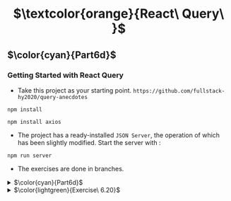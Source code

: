 <h1 align="center"> $\textcolor{orange}{React\ Query\ }$
</h1>

## $\color{cyan}{Part6d}$

### Getting Started with React Query

- Take this project as your starting point. `https://github.com/fullstack-hy2020/query-anecdotes`

```
npm install
```

```
npm install axios
```

- The project has a ready-installed `JSON Server`, the operation of which has been slightly modified. Start the server with :

```
npm run server
```

- The exercises are done in branches.

<details>
<summary>
$\color{cyan}{Part6d}$

</summary>

```
npm install react-query
```

- Modify `index.js` to pass the library functions to the entire application

- Getting data from the backend
  In this exercise we will use `json-server`.

- Create dummy data in `db.json` placed in the 'root' of the project.
- Install json-server for the project ...

```
npm install json-server --save-dev
```

- Add scripts line in `package.json`

```
"server": "json-server -p3001 --watch db.

```

- Launch json-server

```
 npm run server
```

    'preview `http://localhost:3001/notes`

</details>

<details>
<summary>
 $\color{lightgreen}{Exercise\ 6.20}$

 </summary>

- Implement retrieving anecdotes from the server using React Query.

</details>
